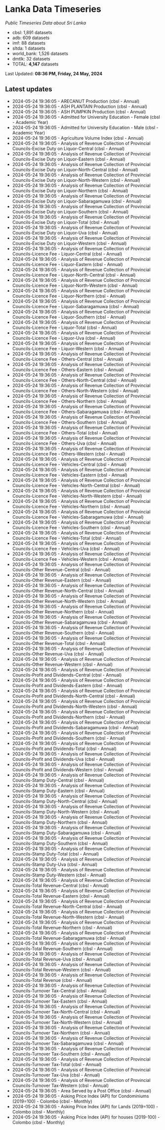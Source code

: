 # Lanka Data Timeseries
*Public Timeseries Data about Sri Lanka*

* cbsl: 1,891 datasets
* adb: 609 datasets
* imf: 88 datasets
* sltda: 1 datasets
* world_bank: 1,526 datasets
* dmtlk: 32 datasets
* TOTAL: **4,147** datasets

Last Updated: **08:36 PM, Friday, 24 May, 2024**

## Latest updates

* 2024-05-24 19:36:05 - ARECANUT Production (cbsl - Annual)
* 2024-05-24 19:36:05 - ASH PLANTAIN Production (cbsl - Annual)
* 2024-05-24 19:36:05 - ASH PUMPKIN Production (cbsl - Annual)
* 2024-05-24 19:36:05 - Admitted for University Education - Female (cbsl - Academic Year)
* 2024-05-24 19:36:05 - Admitted for University Education - Male (cbsl - Academic Year)
* 2024-05-24 19:36:05 - Agriculture Volume Index (cbsl - Annual)
* 2024-05-24 19:36:05 - Analysis of Revenue Collection of Provincial Councils-Excise Duty on Liquor-Central (cbsl - Annual)
* 2024-05-24 19:36:05 - Analysis of Revenue Collection of Provincial Councils-Excise Duty on Liquor-Eastern (cbsl - Annual)
* 2024-05-24 19:36:05 - Analysis of Revenue Collection of Provincial Councils-Excise Duty on Liquor-North-Central (cbsl - Annual)
* 2024-05-24 19:36:05 - Analysis of Revenue Collection of Provincial Councils-Excise Duty on Liquor-North-Western (cbsl - Annual)
* 2024-05-24 19:36:05 - Analysis of Revenue Collection of Provincial Councils-Excise Duty on Liquor-Northern (cbsl - Annual)
* 2024-05-24 19:36:05 - Analysis of Revenue Collection of Provincial Councils-Excise Duty on Liquor-Sabaragamuwa (cbsl - Annual)
* 2024-05-24 19:36:05 - Analysis of Revenue Collection of Provincial Councils-Excise Duty on Liquor-Southern (cbsl - Annual)
* 2024-05-24 19:36:05 - Analysis of Revenue Collection of Provincial Councils-Excise Duty on Liquor-Total (cbsl - Annual)
* 2024-05-24 19:36:05 - Analysis of Revenue Collection of Provincial Councils-Excise Duty on Liquor-Uva (cbsl - Annual)
* 2024-05-24 19:36:05 - Analysis of Revenue Collection of Provincial Councils-Excise Duty on Liquor-Western (cbsl - Annual)
* 2024-05-24 19:36:05 - Analysis of Revenue Collection of Provincial Councils-Licence Fee - Liquor-Central (cbsl - Annual)
* 2024-05-24 19:36:05 - Analysis of Revenue Collection of Provincial Councils-Licence Fee - Liquor-Eastern (cbsl - Annual)
* 2024-05-24 19:36:05 - Analysis of Revenue Collection of Provincial Councils-Licence Fee - Liquor-North-Central (cbsl - Annual)
* 2024-05-24 19:36:05 - Analysis of Revenue Collection of Provincial Councils-Licence Fee - Liquor-North-Western (cbsl - Annual)
* 2024-05-24 19:36:05 - Analysis of Revenue Collection of Provincial Councils-Licence Fee - Liquor-Northern (cbsl - Annual)
* 2024-05-24 19:36:05 - Analysis of Revenue Collection of Provincial Councils-Licence Fee - Liquor-Sabaragamuwa (cbsl - Annual)
* 2024-05-24 19:36:05 - Analysis of Revenue Collection of Provincial Councils-Licence Fee - Liquor-Southern (cbsl - Annual)
* 2024-05-24 19:36:05 - Analysis of Revenue Collection of Provincial Councils-Licence Fee - Liquor-Total (cbsl - Annual)
* 2024-05-24 19:36:05 - Analysis of Revenue Collection of Provincial Councils-Licence Fee - Liquor-Uva (cbsl - Annual)
* 2024-05-24 19:36:05 - Analysis of Revenue Collection of Provincial Councils-Licence Fee - Liquor-Western (cbsl - Annual)
* 2024-05-24 19:36:05 - Analysis of Revenue Collection of Provincial Councils-Licence Fee - Others-Central (cbsl - Annual)
* 2024-05-24 19:36:05 - Analysis of Revenue Collection of Provincial Councils-Licence Fee - Others-Eastern (cbsl - Annual)
* 2024-05-24 19:36:05 - Analysis of Revenue Collection of Provincial Councils-Licence Fee - Others-North-Central (cbsl - Annual)
* 2024-05-24 19:36:05 - Analysis of Revenue Collection of Provincial Councils-Licence Fee - Others-North-Western (cbsl - Annual)
* 2024-05-24 19:36:05 - Analysis of Revenue Collection of Provincial Councils-Licence Fee - Others-Northern (cbsl - Annual)
* 2024-05-24 19:36:05 - Analysis of Revenue Collection of Provincial Councils-Licence Fee - Others-Sabaragamuwa (cbsl - Annual)
* 2024-05-24 19:36:05 - Analysis of Revenue Collection of Provincial Councils-Licence Fee - Others-Southern (cbsl - Annual)
* 2024-05-24 19:36:05 - Analysis of Revenue Collection of Provincial Councils-Licence Fee - Others-Total (cbsl - Annual)
* 2024-05-24 19:36:05 - Analysis of Revenue Collection of Provincial Councils-Licence Fee - Others-Uva (cbsl - Annual)
* 2024-05-24 19:36:05 - Analysis of Revenue Collection of Provincial Councils-Licence Fee - Others-Western (cbsl - Annual)
* 2024-05-24 19:36:05 - Analysis of Revenue Collection of Provincial Councils-Licence Fee - Vehicles-Central (cbsl - Annual)
* 2024-05-24 19:36:05 - Analysis of Revenue Collection of Provincial Councils-Licence Fee - Vehicles-Eastern (cbsl - Annual)
* 2024-05-24 19:36:05 - Analysis of Revenue Collection of Provincial Councils-Licence Fee - Vehicles-North-Central (cbsl - Annual)
* 2024-05-24 19:36:05 - Analysis of Revenue Collection of Provincial Councils-Licence Fee - Vehicles-North-Western (cbsl - Annual)
* 2024-05-24 19:36:05 - Analysis of Revenue Collection of Provincial Councils-Licence Fee - Vehicles-Northern (cbsl - Annual)
* 2024-05-24 19:36:05 - Analysis of Revenue Collection of Provincial Councils-Licence Fee - Vehicles-Sabaragamuwa (cbsl - Annual)
* 2024-05-24 19:36:05 - Analysis of Revenue Collection of Provincial Councils-Licence Fee - Vehicles-Southern (cbsl - Annual)
* 2024-05-24 19:36:05 - Analysis of Revenue Collection of Provincial Councils-Licence Fee - Vehicles-Total (cbsl - Annual)
* 2024-05-24 19:36:05 - Analysis of Revenue Collection of Provincial Councils-Licence Fee - Vehicles-Uva (cbsl - Annual)
* 2024-05-24 19:36:05 - Analysis of Revenue Collection of Provincial Councils-Licence Fee - Vehicles-Western (cbsl - Annual)
* 2024-05-24 19:36:05 - Analysis of Revenue Collection of Provincial Councils-Other Revenue-Central (cbsl - Annual)
* 2024-05-24 19:36:05 - Analysis of Revenue Collection of Provincial Councils-Other Revenue-Eastern (cbsl - Annual)
* 2024-05-24 19:36:05 - Analysis of Revenue Collection of Provincial Councils-Other Revenue-North-Central (cbsl - Annual)
* 2024-05-24 19:36:05 - Analysis of Revenue Collection of Provincial Councils-Other Revenue-North-Western (cbsl - Annual)
* 2024-05-24 19:36:05 - Analysis of Revenue Collection of Provincial Councils-Other Revenue-Northern (cbsl - Annual)
* 2024-05-24 19:36:05 - Analysis of Revenue Collection of Provincial Councils-Other Revenue-Sabaragamuwa (cbsl - Annual)
* 2024-05-24 19:36:05 - Analysis of Revenue Collection of Provincial Councils-Other Revenue-Southern (cbsl - Annual)
* 2024-05-24 19:36:05 - Analysis of Revenue Collection of Provincial Councils-Other Revenue-Total (cbsl - Annual)
* 2024-05-24 19:36:05 - Analysis of Revenue Collection of Provincial Councils-Other Revenue-Uva (cbsl - Annual)
* 2024-05-24 19:36:05 - Analysis of Revenue Collection of Provincial Councils-Other Revenue-Western (cbsl - Annual)
* 2024-05-24 19:36:05 - Analysis of Revenue Collection of Provincial Councils-Profit and Dividends-Central (cbsl - Annual)
* 2024-05-24 19:36:05 - Analysis of Revenue Collection of Provincial Councils-Profit and Dividends-Eastern (cbsl - Annual)
* 2024-05-24 19:36:05 - Analysis of Revenue Collection of Provincial Councils-Profit and Dividends-North-Central (cbsl - Annual)
* 2024-05-24 19:36:05 - Analysis of Revenue Collection of Provincial Councils-Profit and Dividends-North-Western (cbsl - Annual)
* 2024-05-24 19:36:05 - Analysis of Revenue Collection of Provincial Councils-Profit and Dividends-Northern (cbsl - Annual)
* 2024-05-24 19:36:05 - Analysis of Revenue Collection of Provincial Councils-Profit and Dividends-Sabaragamuwa (cbsl - Annual)
* 2024-05-24 19:36:05 - Analysis of Revenue Collection of Provincial Councils-Profit and Dividends-Southern (cbsl - Annual)
* 2024-05-24 19:36:05 - Analysis of Revenue Collection of Provincial Councils-Profit and Dividends-Total (cbsl - Annual)
* 2024-05-24 19:36:05 - Analysis of Revenue Collection of Provincial Councils-Profit and Dividends-Uva (cbsl - Annual)
* 2024-05-24 19:36:05 - Analysis of Revenue Collection of Provincial Councils-Profit and Dividends-Western (cbsl - Annual)
* 2024-05-24 19:36:05 - Analysis of Revenue Collection of Provincial Councils-Stamp Duty-Central (cbsl - Annual)
* 2024-05-24 19:36:05 - Analysis of Revenue Collection of Provincial Councils-Stamp Duty-Eastern (cbsl - Annual)
* 2024-05-24 19:36:05 - Analysis of Revenue Collection of Provincial Councils-Stamp Duty-North-Central (cbsl - Annual)
* 2024-05-24 19:36:05 - Analysis of Revenue Collection of Provincial Councils-Stamp Duty-North-Western (cbsl - Annual)
* 2024-05-24 19:36:05 - Analysis of Revenue Collection of Provincial Councils-Stamp Duty-Northern (cbsl - Annual)
* 2024-05-24 19:36:05 - Analysis of Revenue Collection of Provincial Councils-Stamp Duty-Sabaragamuwa (cbsl - Annual)
* 2024-05-24 19:36:05 - Analysis of Revenue Collection of Provincial Councils-Stamp Duty-Southern (cbsl - Annual)
* 2024-05-24 19:36:05 - Analysis of Revenue Collection of Provincial Councils-Stamp Duty-Total (cbsl - Annual)
* 2024-05-24 19:36:05 - Analysis of Revenue Collection of Provincial Councils-Stamp Duty-Uva (cbsl - Annual)
* 2024-05-24 19:36:05 - Analysis of Revenue Collection of Provincial Councils-Stamp Duty-Western (cbsl - Annual)
* 2024-05-24 19:36:05 - Analysis of Revenue Collection of Provincial Councils-Total Revenue-Central (cbsl - Annual)
* 2024-05-24 19:36:05 - Analysis of Revenue Collection of Provincial Councils-Total Revenue-Eastern (cbsl - Annual)
* 2024-05-24 19:36:05 - Analysis of Revenue Collection of Provincial Councils-Total Revenue-North-Central (cbsl - Annual)
* 2024-05-24 19:36:05 - Analysis of Revenue Collection of Provincial Councils-Total Revenue-North-Western (cbsl - Annual)
* 2024-05-24 19:36:05 - Analysis of Revenue Collection of Provincial Councils-Total Revenue-Northern (cbsl - Annual)
* 2024-05-24 19:36:05 - Analysis of Revenue Collection of Provincial Councils-Total Revenue-Sabaragamuwa (cbsl - Annual)
* 2024-05-24 19:36:05 - Analysis of Revenue Collection of Provincial Councils-Total Revenue-Southern (cbsl - Annual)
* 2024-05-24 19:36:05 - Analysis of Revenue Collection of Provincial Councils-Total Revenue-Uva (cbsl - Annual)
* 2024-05-24 19:36:05 - Analysis of Revenue Collection of Provincial Councils-Total Revenue-Western (cbsl - Annual)
* 2024-05-24 19:36:05 - Analysis of Revenue Collection of Provincial Councils-Total Revenue (cbsl - Annual)
* 2024-05-24 19:36:05 - Analysis of Revenue Collection of Provincial Councils-Turnover Tax-Central (cbsl - Annual)
* 2024-05-24 19:36:05 - Analysis of Revenue Collection of Provincial Councils-Turnover Tax-Eastern (cbsl - Annual)
* 2024-05-24 19:36:05 - Analysis of Revenue Collection of Provincial Councils-Turnover Tax-North-Central (cbsl - Annual)
* 2024-05-24 19:36:05 - Analysis of Revenue Collection of Provincial Councils-Turnover Tax-North-Western (cbsl - Annual)
* 2024-05-24 19:36:05 - Analysis of Revenue Collection of Provincial Councils-Turnover Tax-Northern (cbsl - Annual)
* 2024-05-24 19:36:05 - Analysis of Revenue Collection of Provincial Councils-Turnover Tax-Sabaragamuwa (cbsl - Annual)
* 2024-05-24 19:36:05 - Analysis of Revenue Collection of Provincial Councils-Turnover Tax-Southern (cbsl - Annual)
* 2024-05-24 19:36:05 - Analysis of Revenue Collection of Provincial Councils-Turnover Tax-Total (cbsl - Annual)
* 2024-05-24 19:36:05 - Analysis of Revenue Collection of Provincial Councils-Turnover Tax-Uva (cbsl - Annual)
* 2024-05-24 19:36:05 - Analysis of Revenue Collection of Provincial Councils-Turnover Tax-Western (cbsl - Annual)
* 2024-05-24 19:36:05 - Area Served by a Post Office (cbsl - Annual)
* 2024-05-24 19:36:05 - Asking Price Index (API) for Condominiums (2019=100) - Colombo (cbsl - Monthly)
* 2024-05-24 19:36:05 - Asking Price Index (API) for Lands (2019=100) - Colombo (cbsl - Monthly)
* 2024-05-24 19:36:05 - Asking Price Index (API) for houses (2019-100) - Colombo (cbsl - Monthly)